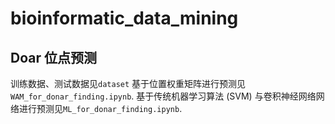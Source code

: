 # bioinformatic_data_mining
## Doar 位点预测
训练数据、测试数据见`dataset`
基于位置权重矩阵进行预测见`WAM_for_donar_finding.ipynb`.
基于传统机器学习算法 (SVM) 与卷积神经网络网络进行预测见`ML_for_donar_finding.ipynb`.
